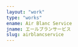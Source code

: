 ```yaml
---
layout: "work"
type: "works"
ename: Air Blanc Service
jname: エールブランサービス
slug: airblancservice
---
```

